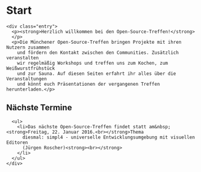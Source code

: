 <div id="content">
  <div class="post">
    	<h1 class="title">Start</h1>

    <div class="entry">
      <p><strong>Herzlich willkommen bei den Open-Source-Treffen!</strong>
      </p>
      <p>Die Münchener Open-Source-Treffen bringen Projekte mit ihren Nutzern zusammen
        und fördern den Kontakt zwischen den Communities. Zusätzlich veranstalten
        wir regelmäßig Workshops und treffen uns zum Kochen, zum Weißwurstfrühstück
        und zur Sauna. Auf diesen Seiten erfahrt ihr alles über die Veranstaltungen
        und könnt euch Präsentationen der vergangenen Treffen herunterladen.</p>
      
<h2>Nächste Termine</h2>

      <ul>
        <li>Das nächste Open-Source-Treffen findet statt am&nbsp;<strong>Freitag, 22. Januar 2016.<br></strong>Thema
          diesmal: simpl4 - universelle Entwicklungsumgebung mit visuellen Editoren
          (Jürgen Roscher)<strong><br></strong>
        </li>
      </ul>
    </div>
  </div>
</div>